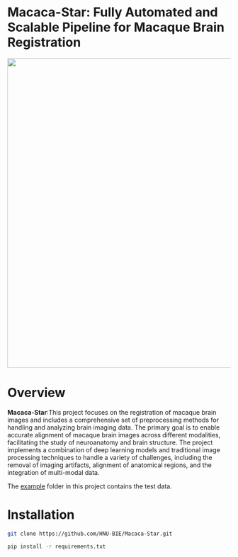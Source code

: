 # Macaca-Star: Fully Automated and Scalable Pipeline for Macaque Brain Registration

<p align="center">
<img src="https://github.com/user-attachments/assets/e850250e-9390-4c54-a3d7-99e8f61e1812" width="700">
  
# Overview
**Macaca-Star**:This project focuses on the registration of macaque brain images and includes a comprehensive set of preprocessing methods for handling and analyzing brain imaging data. The primary goal is to enable accurate alignment of macaque brain images across different modalities, facilitating the study of neuroanatomy and brain structure. The project implements a combination of deep learning models and traditional image processing techniques to handle a variety of challenges, including the removal of imaging artifacts, alignment of anatomical regions, and the integration of multi-modal data.

The [example](./exmple) folder in this project contains the test data.
# Installation
```Bash
git clone https://github.com/HNU-BIE/Macaca-Star.git

pip install -r requirements.txt
```
